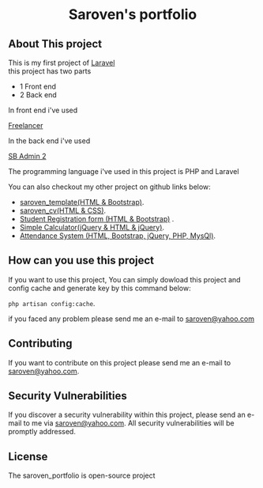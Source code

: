 <h1 align="center">Saroven's portfolio</h1>

## About This project

This is my first project of <a href="https://laravel.com">Laravel</a><br>
this project has two parts <br>

- 1 Front end 
- 2 Back end

In front end i've used 	<p><a href="https://startbootstrap.com/themes/freelancer">Freelancer</a></p>

In the back end i've used  <p><a href="https://startbootstrap.com/themes/sb-admin-2">SB Admin 2 </a></p>

The programming language i've used in this project  is PHP and Laravel

You can also checkout my other project on github links below:

- [saroven_template(HTML & Bootstrap)](https://github.com/saroven/saroven_template).
- [saroven_cv(HTML & CSS)](https://github.com/saroven/saroven_cv).
- [Student Registration form (HTML & Bootstrap)](https://github.com/saroven/student-registration-form) .
- [Simple Calculator(jQuery & HTML & jQuery)](https://github.com/saroven/simple-calculator-using-jquery-and-html).
- [Attendance System (HTML, Bootstrap, jQuery, PHP, MysQl)](https://github.com/saroven/attendance).


## How can you use this project

If you want to use this project, You can simply dowload this project and config cache and generate key by this command below:

<code>php artisan config:cache</code>.

if	you faced any problem please send me an e-mail to [saroven@yahoo.com](mailto:saroven@yahoo.com)

## Contributing

If you want to contribute on this project please send me an e-mail to [saroven@yahoo.com](mailto:saroven@yahoo.com).


## Security Vulnerabilities

If you discover a security vulnerability within this project, please send an e-mail to me via [saroven@yahoo.com](mailto:saroven@yahoo.com). All security vulnerabilities will be promptly addressed.

## License

The saroven_portfolio is open-source project